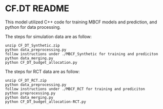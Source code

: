 
# CF.DT README

This model utilized C++ code for training MBCF models and prediction, and python for data processing.

The steps for simulation data are as follow:

    unzip CF_DT_Synthetic.zip
    python data_preprocessing.py
    follow instructions under ./MBCF_Synthetic for training and prediciton
    python data_merging.py
    python CF_DT_budget_allocation.py
    
The steps for RCT data are as follow:

    unzip CF_DT_RCT.zip
    python data_preprocessing.py
    follow instructions under ./MBCF_RCT for training and prediciton
    python preprocessing.py
    python data_merging.py
    python CF_DT_budget_allocation-RCT.py
